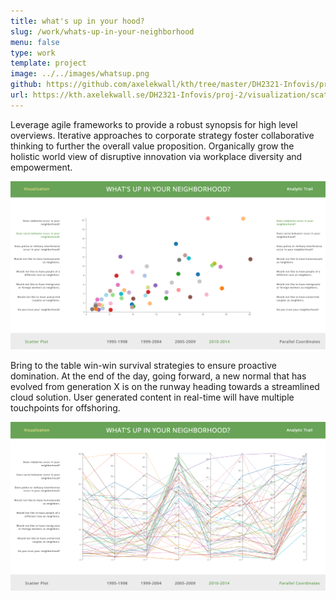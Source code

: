 ```yaml
---
title: what's up in your hood?
slug: /work/whats-up-in-your-neighborhood
menu: false
type: work
template: project
image: ../../images/whatsup.png
github: https://github.com/axelekwall/kth/tree/master/DH2321-Infovis/proj-2
url: https://kth.axelekwall.se/DH2321-Infovis/proj-2/visualization/scatter
---
```

Leverage agile frameworks to provide a robust synopsis for high level overviews. Iterative approaches to corporate strategy foster collaborative thinking to further the overall value proposition. Organically grow the holistic world view of disruptive innovation via workplace diversity and empowerment.

![picture 1](../../images/whatsup.png)

Bring to the table win-win survival strategies to ensure proactive domination. At the end of the day, going forward, a new normal that has evolved from generation X is on the runway heading towards a streamlined cloud solution. User generated content in real-time will have multiple touchpoints for offshoring.

![picture 2](../../images/whatsup2.png)